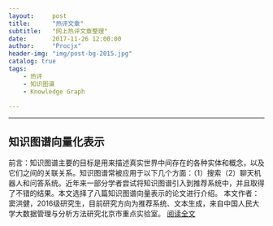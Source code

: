 ```yaml
---
layout:     post
title:      "热评文章"
subtitle:   "网上热评文章整理"
date:       2017-11-26 12:00:00
author:     "Procjx"
header-img: "img/post-bg-2015.jpg"
catalog: true
tags:
    - 热评
    - 知识图谱
    - Knowledge Graph
    
---
```


---

## 知识图谱向量化表示

前言：知识图谱主要的目标是用来描述真实世界中间存在的各种实体和概念，以及它们之间的关联关系。知识图谱常被应用于以下几个方面：（1）搜索（2）聊天机器人和问答系统。近年来一部分学者尝试将知识图谱引入到推荐系统中，并且取得了不错的结果。本文选择了八篇知识图谱向量表示的论文进行介绍。
本文作者：窦洪健，2016级研究生，目前研究方向为推荐系统、文本生成，来自中国人民大学大数据管理与分析方法研究北京市重点实验室。
[阅读全文](https://zhuanlan.zhihu.com/p/30320631)
